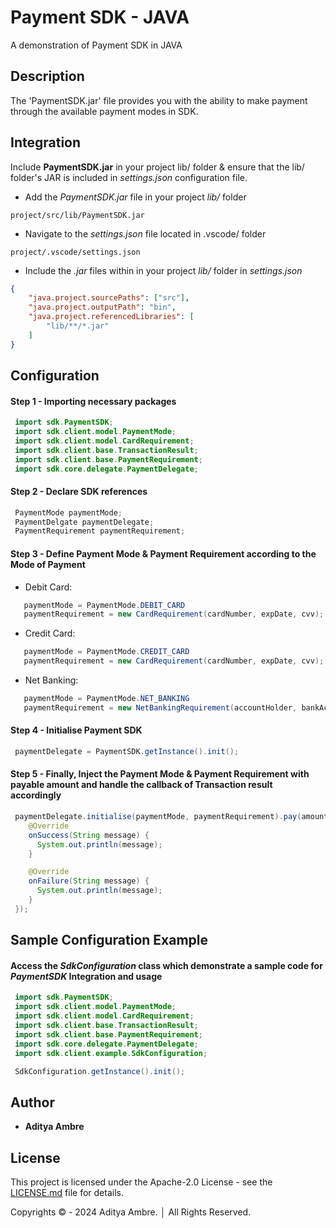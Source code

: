 # Payment SDK - JAVA

A demonstration of Payment SDK in JAVA

## Description

The 'PaymentSDK.jar' file provides you with the ability to make payment through the available payment modes in SDK.

## Integration

Include **PaymentSDK.jar** in your project lib/ folder & ensure that the lib/ folder's JAR is included in _settings.json_ configuration file.

- Add the *PaymentSDK.jar* file in your project _lib/_ folder
```
project/src/lib/PaymentSDK.jar
```

- Navigate to the _settings.json_ file located in .vscode/ folder
```
project/.vscode/settings.json
```

- Include the *.jar* files within in your project _lib/_ folder in _settings.json_
```json
{
    "java.project.sourcePaths": ["src"],
    "java.project.outputPath": "bin",
    "java.project.referencedLibraries": [
        "lib/**/*.jar"
    ]
}
```

## Configuration

#### Step 1 - Importing necessary packages
```java
 import sdk.PaymentSDK;
 import sdk.client.model.PaymentMode;
 import sdk.client.model.CardRequirement;
 import sdk.client.base.TransactionResult;
 import sdk.client.base.PaymentRequirement;
 import sdk.core.delegate.PaymentDelegate;
```

#### Step 2 - Declare SDK references
```java
 PaymentMode paymentMode;
 PaymentDelgate paymentDelegate;
 PaymentRequirement paymentRequirement;
```

#### Step 3 - Define Payment Mode & Payment Requirement according to the Mode of Payment
 - Debit Card:
 ```java
    paymentMode = PaymentMode.DEBIT_CARD
    paymentRequirement = new CardRequirement(cardNumber, expDate, cvv);
```
 - Credit Card:
 ```java
    paymentMode = PaymentMode.CREDIT_CARD
    paymentRequirement = new CardRequirement(cardNumber, expDate, cvv);
```
 - Net Banking:
 ```java
    paymentMode = PaymentMode.NET_BANKING
    paymentRequirement = new NetBankingRequirement(accountHolder, bankAccountNo, ifscCode);
```

#### Step 4 - Initialise Payment SDK
```java
 paymentDelegate = PaymentSDK.getInstance().init();
```

 #### Step 5 - Finally, Inject the Payment Mode & Payment Requirement with payable amount and handle the callback of Transaction result accordingly
```java
 paymentDelegate.initialise(paymentMode, paymentRequirement).pay(amount).onResult(new TransactionResult() {
    @Override
    onSuccess(String message) {
      System.out.println(message);
    }

    @Override
    onFailure(String message) {
      System.out.println(message);
    }
 });
```

## Sample Configuration Example

#### Access the _**SdkConfiguration**_ class which demonstrate a sample code for _**PaymentSDK**_ Integration and usage
```java
 import sdk.PaymentSDK;
 import sdk.client.model.PaymentMode;
 import sdk.client.model.CardRequirement;
 import sdk.client.base.TransactionResult;
 import sdk.client.base.PaymentRequirement;
 import sdk.core.delegate.PaymentDelegate;
 import sdk.client.example.SdkConfiguration;

 SdkConfiguration.getInstance().init();
```

## Author

- **Aditya Ambre**

## License

This project is licensed under the Apache-2.0 License - see the [LICENSE.md](LICENSE) file for details.

Copyrights © - 2024 Aditya Ambre. │ All Rights Reserved.